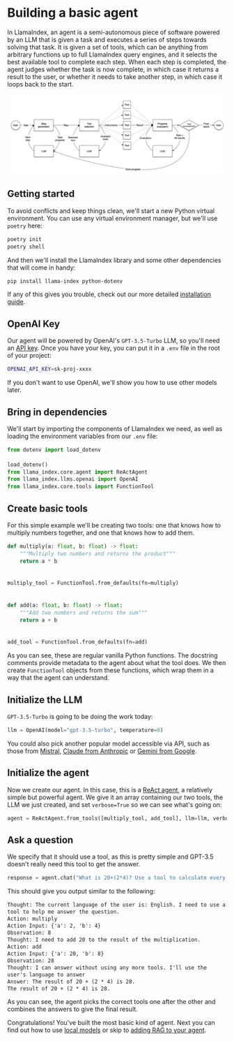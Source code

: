 # Building a basic agent

In LlamaIndex, an agent is a semi-autonomous piece of software powered by an LLM that is given a task and executes a series of steps towards solving that task. It is given a set of tools, which can be anything from arbitrary functions up to full LlamaIndex query engines, and it selects the best available tool to complete each step. When each step is completed, the agent judges whether the task is now complete, in which case it returns a result to the user, or whether it needs to take another step, in which case it loops back to the start.

![agent flow](./agent_flow.png)

## Getting started

To avoid conflicts and keep things clean, we'll start a new Python virtual environment. You can use any virtual environment manager, but we'll use `poetry` here:

```bash
poetry init
poetry shell
```

And then we'll install the LlamaIndex library and some other dependencies that will come in handy:

```bash
pip install llama-index python-dotenv
```

If any of this gives you trouble, check out our more detailed [installation guide](../getting_started/installation/).

## OpenAI Key

Our agent will be powered by OpenAI's `GPT-3.5-Turbo` LLM, so you'll need an [API key](https://platform.openai.com/). Once you have your key, you can put it in a `.env` file in the root of your project:

```bash
OPENAI_API_KEY=sk-proj-xxxx
```

If you don't want to use OpenAI, we'll show you how to use other models later.

## Bring in dependencies

We'll start by importing the components of LlamaIndex we need, as well as loading the environment variables from our `.env` file:

```python
from dotenv import load_dotenv

load_dotenv()
from llama_index.core.agent import ReActAgent
from llama_index.llms.openai import OpenAI
from llama_index.core.tools import FunctionTool
```

## Create basic tools

For this simple example we'll be creating two tools: one that knows how to multiply numbers together, and one that knows how to add them.

```python
def multiply(a: float, b: float) -> float:
    """Multiply two numbers and returns the product"""
    return a * b


multiply_tool = FunctionTool.from_defaults(fn=multiply)


def add(a: float, b: float) -> float:
    """Add two numbers and returns the sum"""
    return a + b


add_tool = FunctionTool.from_defaults(fn=add)
```

As you can see, these are regular vanilla Python functions. The docstring comments provide metadata to the agent about what the tool does. We then create `FunctionTool` objects from these functions, which wrap them in a way that the agent can understand.

## Initialize the LLM

`GPT-3.5-Turbo` is going to be doing the work today:

```python
llm = OpenAI(model="gpt-3.5-turbo", temperature=0)
```

You could also pick another popular model accessible via API, such as those from [Mistral](../examples/llm/mistralai/), [Claude from Anthropic](../examples/llm/anthropic/) or [Gemini from Google](../examples/llm/gemini/).

## Initialize the agent

Now we create our agent. In this case, this is a [ReAct agent](https://klu.ai/glossary/react-agent-model), a relatively simple but powerful agent. We give it an array containing our two tools, the LLM we just created, and set `verbose=True` so we can see what's going on:

```python
agent = ReActAgent.from_tools([multiply_tool, add_tool], llm=llm, verbose=True)
```

## Ask a question

We specify that it should use a tool, as this is pretty simple and GPT-3.5 doesn't really need this tool to get the answer.

```python
response = agent.chat("What is 20+(2*4)? Use a tool to calculate every step.")
```

This should give you output similar to the following:

```
Thought: The current language of the user is: English. I need to use a tool to help me answer the question.
Action: multiply
Action Input: {'a': 2, 'b': 4}
Observation: 8
Thought: I need to add 20 to the result of the multiplication.
Action: add
Action Input: {'a': 20, 'b': 8}
Observation: 28
Thought: I can answer without using any more tools. I'll use the user's language to answer
Answer: The result of 20 + (2 * 4) is 28.
The result of 20 + (2 * 4) is 28.
```

As you can see, the agent picks the correct tools one after the other and combines the answers to give the final result.

Congratulations! You've built the most basic kind of agent. Next you can find out how to use [local models](./local_models.md) or skip to [adding RAG to your agent](./rag_agent.md).

